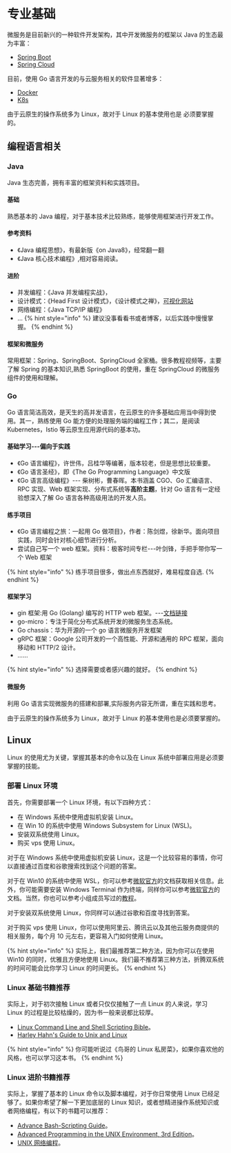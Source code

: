# 专业基础

微服务是目前新兴的一种软件开发架构，其中开发微服务的框架以 Java 的生态最为丰富：

* [Spring Boot](https://spring.io/projects/spring-boot)
* [Spring Cloud](https://spring.io/projects/spring-cloud)

目前，使用 Go 语言开发的与云服务相关的软件显著增多：

* [Docker](https://www.docker.com/)
* [K8s](https://kubernetes.io/)

由于云原生的操作系统多为 Linux，故对于 Linux 的基本使用也是 必须要掌握的。

## 编程语言相关

### Java

Java 生态完善，拥有丰富的框架资料和实践项目。

#### 基础

熟悉基本的 Java 编程，对于基本技术比较熟练，能够使用框架进行开发工作。

#### 参考资料

* 《Java 编程思想》，有最新版《on Java8》，经常翻一翻
* 《Java 核心技术编程》,相对容易阅读。

#### 进阶

* 并发编程：《Java 并发编程实战》，
* 设计模式：《Head First 设计模式》，《设计模式之禅》，[可视化网站](https://refactoringguru.cn/)
* 网络编程：《Java TCP/IP 编程》
* ...
{% hint style="info" %}
建议没事看看书或者博客，以后实践中慢慢掌握。
{% endhint %}

#### 框架和微服务

常用框架：Spring、SpringBoot、SpringCloud 全家桶。很多教程视频等，主要了解 Spring 的基本知识,熟悉 SpringBoot 的使用，重在 SpringCloud 的微服务组件的使用和理解。

### Go

Go 语言简洁高效，是天生的高并发语言，在云原生的许多基础应用当中得到使用。其一，熟练使用 Go 能方便的处理服务端的编程工作；其二，是阅读 Kubernetes，Istio 等云原生应用源代码的基本功。  

#### 基础学习---偏向于实践

* 《Go 语言编程》，许世伟，吕桂华等编著，版本较老，但是思想比较重要。
* 《Go 语言圣经》，即《The Go Programming Language》中文版
* 《Go 语言高级编程》--- 柴树彬，曹春晖。本书涵盖 CGO、Go 汇编语言、RPC 实现、Web 框架实现、分布式系统等**高阶主题**，针对 Go 语言有一定经验想深入了解 Go 语言各种高级用法的开发人员。  

#### 练手项目

* 《Go 语言编程之旅：一起用 Go 做项目》，作者：陈剑煜，徐新华。面向项目实践，同时会针对核心细节进行分析。
* 尝试自己写一个 web 框架。资料：极客时间专栏---叶剑锋，手把手带你写一个 Web 框架

{% hint style="info" %}
练手项目很多，做出点东西就好，难易程度自选.
{% endhint %}

#### 框架学习

* gin 框架:用 Go (Golang) 编写的 HTTP web 框架。---[文档链接](https://www.topgoer.com/gin%E6%A1%86%E6%9E%B6/)
* go-micro：专注于简化分布式系统开发的微服务生态系统。
* Go chassis：华为开源的一个 go 语言微服务开发框架
* gRPC 框架：Google 公司开发的一个高性能、开源和通用的 RPC 框架，面向移动和 HTTP/2 设计。
* ……

{% hint style="info" %}
选择需要或者感兴趣的就好。
{% endhint %}

#### 微服务

利用 Go 语言实现微服务的搭建和部署,实际服务内容无所谓，重在实践和思考。

由于云原生的操作系统多为 Linux，故对于 Linux 的基本使用也是必须要掌握的。

## Linux

Linux 的使用尤为关键，掌握其基本的命令以及在 Linux 系统中部署应用是必须要掌握的技能。

### 部署 Linux 环境

首先，你需要部署一个 Linux 环境，有以下四种方式：

* 在 Windows 系统中使用虚拟机安装 Linux。
* 在 Win 10 的系统中使用 Windows Subsystem for Linux (WSL)。
* 安装双系统使用 Linux。
* 购买 vps 使用 Linux。

对于在 Windows 系统中使用虚拟机安装 Linux，这是一个比较容易的事情，你可以直接通过百度和谷歌搜索找到这个问题的答案。

对于在 Win10 的系统中使用 WSL，你可以参考[微软官方](https://docs.microsoft.com/zh-cn/windows/wsl/)的文档获取相关信息。此外，你可能需要安装 Windows Terminal 作为终端，同样你可以参考[微软官方](https://docs.microsoft.com/zh-cn/windows/terminal/)的文档。当然，你也可以参考小组成员写过的[教程](https://luolibrary.com/64ee9fde735a/)。

对于安装双系统使用 Linux，你同样可以通过谷歌和百度寻找到答案。

对于购买 vps 使用 Linux，你可以使用阿里云、腾讯云以及其他云服务商提供的相关服务，每个月 10 元左右，更容易入门如何使用 Linux。

{% hint style="info" %}
实际上，我们最推荐第二种方法，因为你可以在使用 Win10 的同时，优雅且方便地使用 Linux。我们最不推荐第三种方法，折腾双系统的时间可能会比你学习 Linux 的时间更长。
{% endhint %}

### Linux 基础书籍推荐

实际上，对于初次接触 Linux 或者只仅仅接触了一点 Linux 的人来说，学习 Linux 的过程是比较枯燥的，因为书一般来说都比较厚。

* [Linux Command Line and Shell Scripting Bible](https://book.douban.com/subject/26309537/)。
* [Harley Hahn's Guide to Unix and Linux](https://book.douban.com/subject/4286737/)

{% hint style="info" %}
你可能听说过《鸟哥的 Linux 私房菜》，如果你喜欢他的风格，也可以学习这本书。
{% endhint %}

### Linux 进阶书籍推荐

实际上，掌握了基本的 Linux 命令以及脚本编程，对于你日常使用 Linux 已经足够了。如果你希望了解一下更加底层的 Linux 知识，或者想精进操作系统知识或者网络编程，有以下的书籍可以推荐：

* [Advance Bash-Scripting Guide](https://book.douban.com/subject/3010746/)。
* [Advanced Programming in the UNIX Environment, 3rd Edition](https://book.douban.com/subject/11937511/)。
* [UNIX 网络编程](https://book.douban.com/subject/1500149/)。
